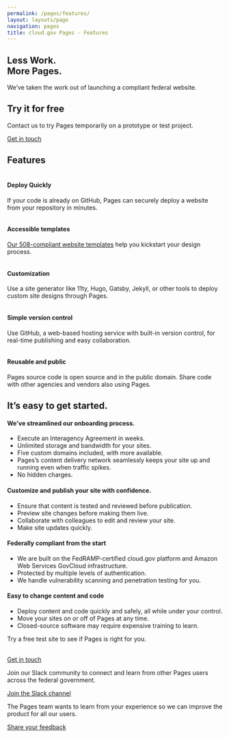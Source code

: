 ```yaml
---
permalink: /pages/features/
layout: layouts/page
navigation: pages
title: cloud.gov Pages - Features
---
```


<section class="usa-section">
    <div class="grid-row grid-gap">
      <div class="tablet:grid-col-8">
        <h1 class="font-heading-3xl">Less Work.<br>More Pages.</h1>
        <p class="usa-intro">We’ve taken the work out of launching a compliant federal website.</p>
      </div>
      <div class="tablet:grid-col-4 usa-section--dark margin-top-8">
        <h2>Try it for free</h2>
        <p class="usa-intro">Contact us to try Pages temporarily on a prototype or test project.</p>
        <p><a class="usa-button usa-button--big" href="mailto:inquiries@cloud.gov?body=What%27s%20your%20name%3F%0A%0AWhat%20agency%20or%20office%20do%20you%20work%20for%3F%0A%0AWhat%27s%20your%20job%20title%20or%20role%3F%0A%0ATell%20us%20a%20little%20about%20your%20website%20project%20or%20your%20questions%20about%20cloud%2Egov%20Pages:%0A%0AIf%20you%27d%20like%20us%20to%20call%20you%2C%20what%27s%20your%20phone%20number%20and%20when%20might%20be%20a%20good%20time%3F%0A"> Get in touch</a></p>
      </div>
    </div>
</section>

<section class="usa-graphic-list usa-section">
  <a name="How it works"></a>
  <div class="grid-row grid-gap">
    <h2>Features</h2>
  </div>
  <div class="grid-row grid-gap usa-prose text-center">
    <div class="grid-col-4 padding-y-2">
      <img alt="" src="{{site.baseurl}}/assets/images/pages/icon-rocket-color.svg">
      <h4 class="margin-top-0">Deploy Quickly</h4>
      <p>If your code is already on GitHub, Pages can securely deploy a website from your repository in minutes.</p>
    </div>
    <div class="grid-col-4 padding-y-2">
      <img alt=""  src="{{site.baseurl}}/assets/images/pages/icon-layout-color.svg">
      <h4 class="margin-top-0">Accessible templates</h4>
      <p><a href="{{site.baseurl}}/pages/documentation/templates/">Our 508-compliant website templates</a> help you kickstart your design process.</p>
    </div>
    <div class="grid-col-4 padding-y-2">
      <img class="display-block margin-x-auto" alt="" src="{{site.baseurl}}/assets/images/pages/icon-badge-color.svg">
      <h4 class="margin-top-0">Customization</h4>
      <p>Use a site generator like 11ty, Hugo, Gatsby, Jekyll, or other tools to deploy custom site designs through Pages.</p>
    </div>
  </div>
  <div class="grid-row grid-gap usa-prose text-center">
    <div class="grid-col-4 padding-y-2 grid-offset-2">
      <img alt="" src="{{site.baseurl}}/assets/images/pages/icon-clockback-color.svg">
      <h4 class="margin-top-0">Simple version control</h4>
      <p>Use GitHub, a web-based hosting service with built-in version control, for real-time publishing and easy collaboration.</p>
    </div>
    <div class="grid-col-4 padding-y-2">
      <img alt="" src="{{site.baseurl}}/assets/images/pages/icon-two-squares-color.svg">
      <h4 class="margin-top-0">Reusable and public</h4>
      <p>Pages source code is open source and in the public domain. Share code with other agencies and vendors also using Pages.</p>
    </div>
  </div>
</section>

<section class="usa-section">
  <div class="grid-row grid-gap">
    <div class="tablet:grid-col-7 usa-prose">
      <h2>It’s easy to get started.</h2>
    </div>
  </div>
  <div class="grid-row grid-gap margin-top-4">
    <div class="tablet:grid-col-6  usa-prose">
      <h4>We’ve streamlined our onboarding process.</h4>
      <ul>
        <li>Execute an Interagency Agreement in weeks.</li>
        <li>Unlimited storage and bandwidth for your sites.</li>
        <li>Five custom domains included, with more available.</li>
        <li>Pages’s content delivery network seamlessly keeps your site up and running even when traffic spikes.</li>
        <li>No hidden charges.</li>
      </ul>
    </div>
    <div class="tablet:grid-col-6  usa-prose">
      <h4>Customize and publish your site with confidence.</h4>
      <ul>
        <li>Ensure that content is tested and reviewed before publication.</li>
        <li>Preview site changes before making them live.</li>
        <li>Collaborate with colleagues to edit and review your site.</li>
        <li>Make site updates quickly.</li>
      </ul>
    </div>
  </div>
  <div class="grid-row grid-gap margin-top-4">
    <div class="tablet:grid-col-6 usa-prose">
      <h4>Federally compliant from the start</h4>
      <ul>
        <li>We are built on the FedRAMP-certified cloud.gov platform and Amazon Web Services GovCloud infrastructure.</li>
        <li>Protected by multiple levels of authentication.</li>
        <li>We handle vulnerability scanning and penetration testing for you.</li>
      </ul>
    </div>
    <div class="tablet:grid-col-6 usa-prose">
      <h4>Easy to change content and code</h4>
      <ul>
        <li>Deploy content and code quickly and safely, all while under your control.</li>
        <li>Move your sites on or off of Pages at any time.</li>
        <li>Closed-source software may require expensive training to learn.</li>
      </ul>
    </div>
  </div>
</section>

<section class="usa-section">
  <div class="grid-row grid-gap-lg">
    <div class="tablet:grid-col-4 bar-top">
      <p>Try a free test site to see if Pages is right for you.<br>&nbsp;</p>
      <a class="cg-arrow" href="mailto:inquiries@cloud.gov?body=What%27s%20your%20name%3F%0A%0AWhat%20agency%20or%20office%20do%20you%20work%20for%3F%0A%0AWhat%27s%20your%20job%20title%20or%20role%3F%0A%0ATell%20us%20a%20little%20about%20your%20website%20project%20or%20your%20questions%20about%20cloud%2Egov%20Pages:%0A%0AIf%20you%27d%20like%20us%20to%20call%20you%2C%20what%27s%20your%20phone%20number%20and%20when%20might%20be%20a%20good%20time%3F%0A">Get in touch</a>
    </div>
    <div class="tablet:grid-col-4 bar-top">
      <p>Join our Slack community to connect and learn from other Pages users across the federal government.</p>
      <a class="cg-arrow" href="https://docs.google.com/forms/d/1vcsvQ64qt5mYNyVajcwtYDRMqEOyPzsXZBGM5c4_BD8/edit">Join the Slack channel</a>
    </div>
    <div class="tablet:grid-col-4 bar-top">
      <p>The Pages team wants to learn from your experience so we can improve the product for all our users.</p>
      <a class="cg-arrow" href="mailto:inquiries@cloud.gov">Share your feedback</a>
    </div>
  </div>
</section>
